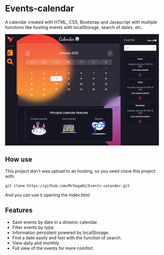 # Events-calendar
A calendar created with HTML, CSS, Bootstrap and Javascript with multiple functions like hosting events with localStorage, search of dates, etc.

![Calendar](/Calendar.png)

## How use

This project don't was upload to an hosting, so you need clone this project with:
```
git clone https://github.com/MrVega01/Events-calendar.git
```
And you can use it opening the index.html

## Features

- Save events by date in a dinamic calendar.
- Filter events by type.
- Information persistent powered by localStorage.
- Find a date easily and fast with the function of search.
- View daily and monthly.
- Full view of the events for more comfort.
